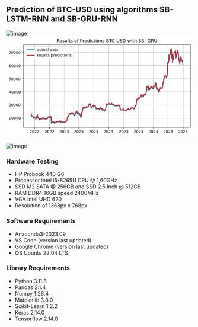 ## Prediction of BTC-USD using algorithms SB-LSTM-RNN and SB-GRU-RNN

![image](https://github.com/kusin/tensorflow-btc-usd/blob/main/img/hasil%20prediksi%20full%20-%20SB-LSTM-RNN.png)
![image](https://github.com/kusin/tensorflow-btc-usd-v2/blob/main/hasil-prediksi-img/Final/Hasil-GRU.jpg)

![image](https://github.com/kusin/tensorflow-btc-usd/blob/main/img/hasil_prediksi_full%20_SB_GRU_RNN.jpg)

### Hardware Testing
- HP Probook 440 G6
- Processor intel i5-8265U CPU @ 1,60GHz
- SSD M2 SATA @ 256GB and SSD 2.5 Inch @ 512GB
- RAM DDR4 16GB speed 2400MHz
- VGA Intel UHD 620
- Resolution of 1368px x 768px

### Software Requirements
- Anaconda3-2023.09
- VS Code (version last updated)
- Google Chrome (version last updated)
- OS Ubuntu 22.04 LTS

### Library Requirements
- Python 3.11.8
- Pandas 2.1.4
- Numpy 1.26.4
- Matplotlib 3.8.0
- Scikit-Learn 1.2.2
- Keras 2.14.0
- Tensorflow 2.14.0